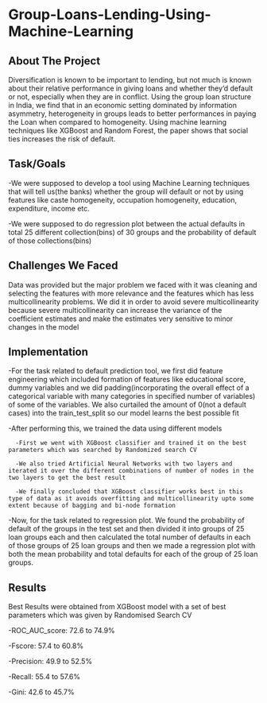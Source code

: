 # Group-Loans-Lending-Using-Machine-Learning
## About The Project
Diversification is known to be important to lending, but not much is known about their relative performance in giving loans and whether they’d default or not, especially when they are in conflict. Using the group loan structure in India, we find that in an economic setting dominated by information asymmetry, heterogeneity in groups leads to better performances in paying the Loan  when compared to homogeneity. Using machine learning techniques like XGBoost and Random Forest, the paper shows that social ties increases the risk of default.
## Task/Goals
-We were supposed to develop a tool using Machine Learning techniques that will tell us(the banks) whether the group will default or not by using features like caste homogeneity, occupation homogeneity, education, expenditure, income etc.

-We were supposed to do regression plot between the actual defaults in total 25 different collection(bins) of 30 groups and the probability of default of those collections(bins)
## Challenges We Faced
Data was provided but the major problem we faced with it was cleaning and selecting the features with more relevance and the features which has less multicollinearity problems. We did it in order to avoid severe multicollinearity because severe multicollinearity can increase the variance of the coefficient estimates and make the estimates very sensitive to minor changes in the model 
## Implementation
-For the task related to default prediction tool, we first did feature engineering which included formation of features like educational score, dummy variables and we did padding(incorporating the overall effect of a categorical variable with many categories in specified number of variables) of some of the variables. We also curtailed the amount of 0(not a default cases) into the train_test_split so our model learns the best possible fit

-After performing this, we trained the data using different models 

      -First we went with XGBoost classifier and trained it on the best parameters which was searched by Randomized search CV
      
      -We also tried Artificial Neural Networks with two layers and iterated it over the different combinations of number of nodes in the two layers to get the best result
      
      -We finally concluded that XGBoost classifier works best in this type of data as it avoids overfitting and multicollinearity upto some extent because of bagging and bi-node formation  
      
-Now, for the task related to regression plot. We found the probability of default of the groups in the test set and then divided it into groups of 25 loan groups each and then calculated the total number of defaults in each of those groups of 25 loan groups and then we made a regression plot with both the mean probability  and total defaults for each of the group of 25 loan groups. 
## Results
Best Results  were obtained from XGBoost model with a set of best parameters which was given by Randomised Search CV

-ROC_AUC_score: 72.6 to 74.9%

-Fscore: 57.4 to 60.8%

-Precision: 49.9 to 52.5%

-Recall: 55.4 to 57.6%

-Gini: 42.6 to 45.7%
